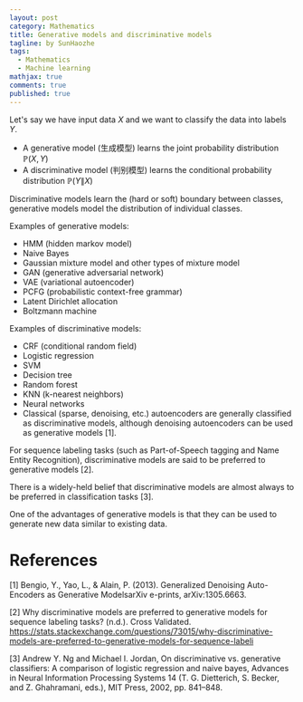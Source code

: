 ```yaml
---
layout: post
category: Mathematics
title: Generative models and discriminative models
tagline: by SunHaozhe
tags: 
  - Mathematics
  - Machine learning
mathjax: true
comments: true
published: true
---
```


Let's say we have input data $X$ and we want to classify the data into labels $Y$. 

* A generative model (生成模型) learns the joint probability distribution $\mathbb{P}(X, Y)$ 
* A discriminative model (判别模型) learns the conditional probability distribution $\mathbb{P}(Y \| X)$

Discriminative models learn the (hard or soft) boundary between classes, generative models model the distribution of individual classes. 


Examples of generative models:

* HMM (hidden markov model)
* Naive Bayes 
* Gaussian mixture model and other types of mixture model 
* GAN (generative adversarial network) 
* VAE (variational autoencoder)
* PCFG (probabilistic context-free grammar)
* Latent Dirichlet allocation
* Boltzmann machine


Examples of discriminative models:

* CRF (conditional random field)
* Logistic regression 
* SVM
* Decision tree 
* Random forest 
* KNN (k-nearest neighbors) 
* Neural networks 
* Classical (sparse, denoising, etc.) autoencoders are generally classified as discriminative models, although denoising autoencoders can be used as generative models [1]. 


For sequence labeling tasks (such as Part-of-Speech tagging and Name Entity Recognition), discriminative models are said to be preferred to generative models [2]. 

There is a widely-held belief that discriminative models are almost always to be
preferred in classification tasks [3]. 

One of the advantages of generative models is that they can be used to generate new data similar to existing data. 



# References


[1] Bengio, Y., Yao, L., & Alain, P. (2013). Generalized Denoising Auto-Encoders as Generative ModelsarXiv e-prints, arXiv:1305.6663.

[2] Why discriminative models are preferred to generative models for sequence labeling tasks? (n.d.). Cross Validated. https://stats.stackexchange.com/questions/73015/why-discriminative-models-are-preferred-to-generative-models-for-sequence-labeli

[3] Andrew Y. Ng and Michael I. Jordan, On discriminative vs. generative classifiers: A comparison of logistic regression and naive bayes, Advances in Neural Information Processing Systems 14 (T. G. Dietterich, S. Becker, and Z. Ghahramani, eds.), MIT Press, 2002, pp. 841–848.